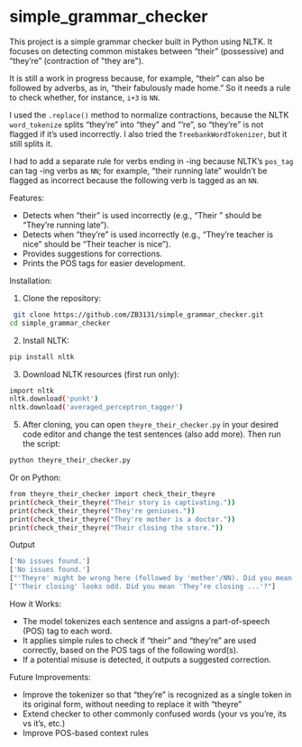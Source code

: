 # simple_grammar_checker
This project is a simple grammar checker built in Python using NLTK.
It focuses on detecting common mistakes between “their” (possessive) and “they’re” (contraction of "they are"). 

It is still a work in progress because, for example, “their” can also be followed by adverbs, as in, “their fabulously made home.” So it needs a rule to check whether, for instance, `i+3` is `NN`.

I used the `.replace()` method to normalize contractions, because the NLTK `word_tokenize` splits “they’re” into “they” and “’re”, so “they’re” is not flagged if it’s used incorrectly. I also tried the `TreebankWordTokenizer`, but it still splits it.

I had to add a separate rule for verbs ending in -ing because NLTK’s `pos_tag` can tag -ing verbs as `NN`; for example, “their running late” wouldn’t be flagged as incorrect because the following verb is tagged as an `NN`.

Features:
- Detects when “their” is used incorrectly (e.g., “Their ” should be “They’re running late”).
- Detects when “they’re” is used incorrectly (e.g., “They’re teacher is nice” should be “Their teacher is nice”).
- Provides suggestions for corrections.
- Prints the POS tags for easier development.

Installation:
1.	Clone the repository:
```bash
 git clone https://github.com/ZB3131/simple_grammar_checker.git
cd simple_grammar_checker 
```

2.	Install NLTK:
```bash
pip install nltk
```

3.	Download NLTK resources (first run only):
```bash
import nltk
nltk.download('punkt')
nltk.download('averaged_perceptron_tagger')
```
5.	After cloning, you can open `theyre_their_checker.py` in your desired code editor and change the test sentences (also add more). Then run the script:
```bash
python theyre_their_checker.py
```
Or on Python:
```bash
from theyre_their_checker import check_their_theyre
print(check_their_theyre("Their story is captivating."))
print(check_their_theyre("They're geniuses."))
print(check_their_theyre("They're mother is a doctor."))
print(check_their_theyre("Their closing the store."))
```
Output
```bash
['No issues found.']
['No issues found.']
["'Theyre' might be wrong here (followed by 'mother'/NN). Did you mean 'their'?"]
["'Their closing' looks odd. Did you mean 'They’re closing ...'?"]
```
How it Works:
-	The model tokenizes each sentence and assigns a part-of-speech (POS) tag to each word.
-	It applies simple rules to check if “their” and “they’re” are used correctly, based on the POS tags of the following word(s).
-	If a potential misuse is detected, it outputs a suggested correction.

Future Improvements:
-	Improve the tokenizer so that “they’re” is recognized as a single token in its original form, without needing to replace it with “theyre”
-	Extend checker to other commonly confused words (your vs you’re, its vs it’s, etc.)
-	Improve POS-based context rules

